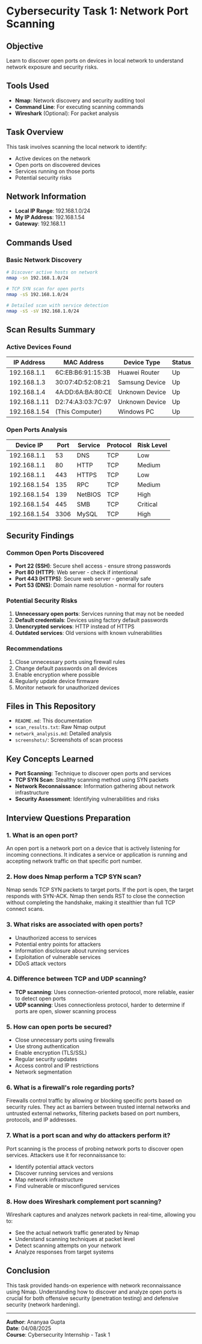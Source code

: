# Cybersecurity Task 1: Network Port Scanning

## Objective
Learn to discover open ports on devices in local network to understand network exposure and security risks.

## Tools Used
- **Nmap**: Network discovery and security auditing tool
- **Command Line**: For executing scanning commands
- **Wireshark** (Optional): For packet analysis

## Task Overview
This task involves scanning the local network to identify:
- Active devices on the network
- Open ports on discovered devices
- Services running on those ports
- Potential security risks

## Network Information
- **Local IP Range**: 192.168.1.0/24
- **My IP Address**: 192.168.1.54
- **Gateway**: 192.168.1.1

## Commands Used

### Basic Network Discovery
```bash
# Discover active hosts on network
nmap -sn 192.168.1.0/24

# TCP SYN scan for open ports
nmap -sS 192.168.1.0/24

# Detailed scan with service detection
nmap -sS -sV 192.168.1.0/24
```

## Scan Results Summary

### Active Devices Found
| IP Address | MAC Address | Device Type | Status |
|------------|-------------|-------------|---------|
| 192.168.1.1 | 6C:EB:B6:91:15:3B | Huawei Router | Up |
| 192.168.1.3 | 30:07:4D:52:08:21 | Samsung Device | Up |
| 192.168.1.4 | 4A:DD:6A:BA:80:CE | Unknown Device | Up |
| 192.168.1.11 | D2:74:A3:03:7C:97 | Unknown Device | Up |
| 192.168.1.54 | (This Computer) | Windows PC | Up |

### Open Ports Analysis
| Device IP | Port | Service | Protocol | Risk Level |
|-----------|------|---------|----------|------------|
| 192.168.1.1 | 53 | DNS | TCP | Low |
| 192.168.1.1 | 80 | HTTP | TCP | Medium |
| 192.168.1.1 | 443 | HTTPS | TCP | Low |
| 192.168.1.54 | 135 | RPC | TCP | Medium |
| 192.168.1.54 | 139 | NetBIOS | TCP | High |
| 192.168.1.54 | 445 | SMB | TCP | Critical |
| 192.168.1.54 | 3306 | MySQL | TCP | High |

## Security Findings

### Common Open Ports Discovered
- **Port 22 (SSH)**: Secure shell access - ensure strong passwords
- **Port 80 (HTTP)**: Web server - check if intentional
- **Port 443 (HTTPS)**: Secure web server - generally safe
- **Port 53 (DNS)**: Domain name resolution - normal for routers

### Potential Security Risks
1. **Unnecessary open ports**: Services running that may not be needed
2. **Default credentials**: Devices using factory default passwords
3. **Unencrypted services**: HTTP instead of HTTPS
4. **Outdated services**: Old versions with known vulnerabilities

### Recommendations
1. Close unnecessary ports using firewall rules
2. Change default passwords on all devices
3. Enable encryption where possible
4. Regularly update device firmware
5. Monitor network for unauthorized devices

## Files in This Repository
- `README.md`: This documentation
- `scan_results.txt`: Raw Nmap output
- `network_analysis.md`: Detailed analysis
- `screenshots/`: Screenshots of scan process

## Key Concepts Learned
- **Port Scanning**: Technique to discover open ports and services
- **TCP SYN Scan**: Stealthy scanning method using SYN packets
- **Network Reconnaissance**: Information gathering about network infrastructure
- **Security Assessment**: Identifying vulnerabilities and risks

## Interview Questions Preparation

### 1. What is an open port?
An open port is a network port on a device that is actively listening for incoming connections. It indicates a service or application is running and accepting network traffic on that specific port number.

### 2. How does Nmap perform a TCP SYN scan?
Nmap sends TCP SYN packets to target ports. If the port is open, the target responds with SYN-ACK. Nmap then sends RST to close the connection without completing the handshake, making it stealthier than full TCP connect scans.

### 3. What risks are associated with open ports?
- Unauthorized access to services
- Potential entry points for attackers
- Information disclosure about running services
- Exploitation of vulnerable services
- DDoS attack vectors

### 4. Difference between TCP and UDP scanning?
- **TCP scanning**: Uses connection-oriented protocol, more reliable, easier to detect open ports
- **UDP scanning**: Uses connectionless protocol, harder to determine if ports are open, slower scanning process

### 5. How can open ports be secured?
- Close unnecessary ports using firewalls
- Use strong authentication
- Enable encryption (TLS/SSL)
- Regular security updates
- Access control and IP restrictions
- Network segmentation

### 6. What is a firewall's role regarding ports?
Firewalls control traffic by allowing or blocking specific ports based on security rules. They act as barriers between trusted internal networks and untrusted external networks, filtering packets based on port numbers, protocols, and IP addresses.

### 7. What is a port scan and why do attackers perform it?
Port scanning is the process of probing network ports to discover open services. Attackers use it for reconnaissance to:
- Identify potential attack vectors
- Discover running services and versions
- Map network infrastructure
- Find vulnerable or misconfigured services

### 8. How does Wireshark complement port scanning?
Wireshark captures and analyzes network packets in real-time, allowing you to:
- See the actual network traffic generated by Nmap
- Understand scanning techniques at packet level
- Detect scanning attempts on your network
- Analyze responses from target systems

## Conclusion
This task provided hands-on experience with network reconnaissance using Nmap. Understanding how to discover and analyze open ports is crucial for both offensive security (penetration testing) and defensive security (network hardening).

---
**Author**: Ananyaa Gupta  
**Date**: 04/08/2025  
**Course**: Cybersecurity Internship - Task 1
